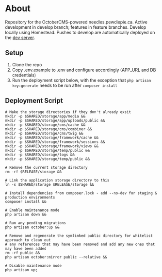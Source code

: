 # About

Repository for the OctoberCMS-powered needles.pewdiepie.ca.
Active development in develop branch; features in feature branches.
Develop locally using Homestead.
Pushes to develop are automatically deployed on the [dev server](https://needles.pewdiepie.ca/).

## Setup

1. Clone the repo
2. Copy .env.example to .env and configure accordingly (APP_URL and DB credentials)
3. Run the deployment script below, with the exception that `php artisan key:generate` needs to be run after `composer install`

## Deployment Script
```shell
# Make the storage directories if they don't already exsit
mkdir -p $SHARED/storage/app/media &&
mkdir -p $SHARED/storage/app/uploads/public &&
mkdir -p $SHARED/storage/cms/cache &&
mkdir -p $SHARED/storage/cms/combiner &&
mkdir -p $SHARED/storage/cms/twig &&
mkdir -p $SHARED/storage/framework/cache &&
mkdir -p $SHARED/storage/framework/sessions &&
mkdir -p $SHARED/storage/framework/views &&
mkdir -p $SHARED/storage/temp/public &&
mkdir -p $SHARED/storage/logs &&
mkdir -p $SHARED/storage/temp/public &&

# Remove the current storage directory
rm -rf $RELEASE/storage &&

# Link the application storage directory to this
ln -s $SHARED/storage $RELEASE/storage &&

# Install dependencies from composer.lock - add --no-dev for staging & production environments
composer install &&

# Enable maintenance mode
php artisan down &&

# Run any pending migrations
php artisan october:up &&

# Remove and regenerate the symlinked public directory for whitelist approach to clean out
# any references that may have been removed and add any new ones that may have been added
rm -rf public &&
php artisan october:mirror public --relative &&

# Disable maintenance mode
php artisan up;
```
